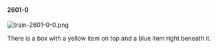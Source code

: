 #### 2601-0
![train-2601-0-0.png](https://github.com/lil-lab/nlvr/raw/master/nlvr/train/images/68/train-2601-0-0.png "train-2601-0-0.png")

There is a box with a yellow item on top and a blue item right beneath it.